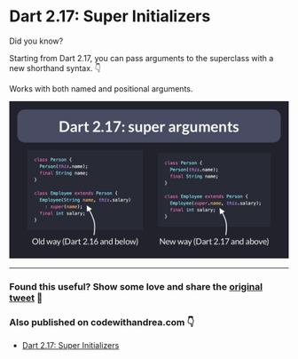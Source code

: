 # Dart 2.17: Super Initializers

Did you know?

Starting from Dart 2.17, you can pass arguments to the superclass with a new shorthand syntax. 👇

Works with both named and positional arguments. 

![](049-dart-super-arguments.png)

---

### Found this useful? Show some love and share the [original tweet](https://twitter.com/biz84/status/1522931548152074240) 🙏

### Also published on codewithandrea.com 👇

- [Dart 2.17: Super Initializers](https://codewithandrea.com/tips/dart-2.17-super-initializers/)